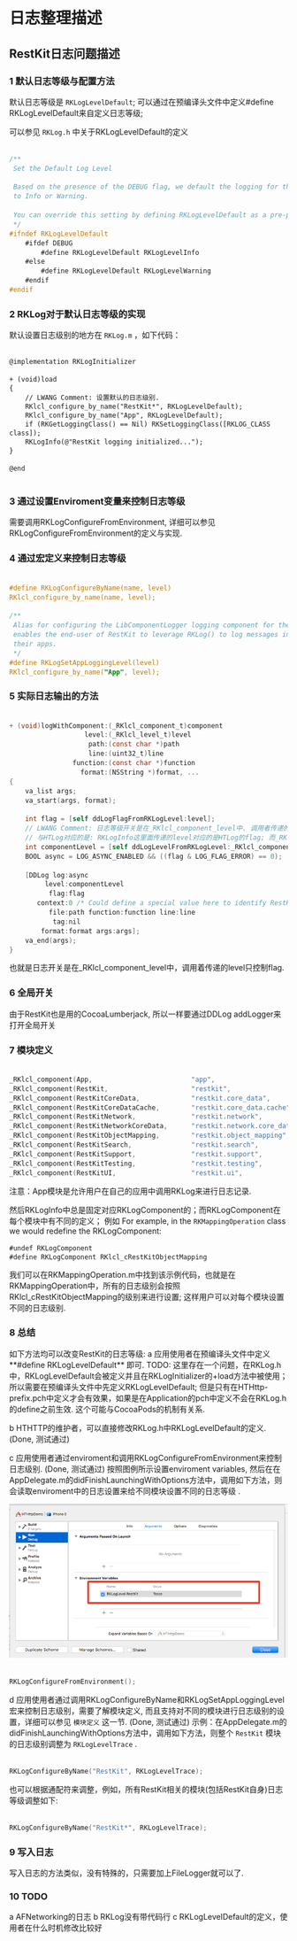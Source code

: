 # 日志整理描述

## RestKit日志问题描述

### 1 默认日志等级与配置方法

默认日志等级是 `RKLogLevelDefault`; 可以通过在预编译头文件中定义#define RKLogLevelDefault来自定义日志等级;

可以参见 `RKLog.h` 中关于RKLogLevelDefault的定义

```objective-c

/**
 Set the Default Log Level

 Based on the presence of the DEBUG flag, we default the logging for the RestKit parent component
 to Info or Warning.

 You can override this setting by defining RKLogLevelDefault as a pre-processor macro.
 */
#ifndef RKLogLevelDefault
    #ifdef DEBUG
        #define RKLogLevelDefault RKLogLevelInfo
    #else
        #define RKLogLevelDefault RKLogLevelWarning
    #endif
#endif


```

### 2 RKLog对于默认日志等级的实现

默认设置日志级别的地方在 `RKLog.m` ，如下代码：

```objetive-c

@implementation RKLogInitializer

+ (void)load
{
    // LWANG Comment: 设置默认的日志级别.
    RKlcl_configure_by_name("RestKit*", RKLogLevelDefault);
    RKlcl_configure_by_name("App", RKLogLevelDefault);
    if (RKGetLoggingClass() == Nil) RKSetLoggingClass([RKLOG_CLASS class]);
    RKLogInfo(@"RestKit logging initialized...");
}

@end


```

### 3 通过设置Enviroment变量来控制日志等级

需要调用RKLogConfigureFromEnvironment, 详细可以参见RKLogConfigureFromEnvironment的定义与实现.

### 4 通过宏定义来控制日志等级

```objective-c

#define RKLogConfigureByName(name, level)                                               \
RKlcl_configure_by_name(name, level);

/**
 Alias for configuring the LibComponentLogger logging component for the App. This
 enables the end-user of RestKit to leverage RKLog() to log messages inside of
 their apps.
 */
#define RKLogSetAppLoggingLevel(level)                                                  \
RKlcl_configure_by_name("App", level);

```


### 5 实际日志输出的方法

``` objective-c

+ (void)logWithComponent:(_RKlcl_component_t)component
                   level:(_RKlcl_level_t)level
                    path:(const char *)path
                    line:(uint32_t)line
                function:(const char *)function
                  format:(NSString *)format, ...
{
    va_list args;
    va_start(args, format);

    int flag = [self ddLogFlagFromRKLogLevel:level];
    // LWANG Comment: 日志等级开关是在_RKlcl_component_level中. 调用者传递的level只控制flag.
    // 与HTLog对应的是: RKLogInfo这里面传递的level对应的是HTLog的flag; 而_RKlcl_component_level对应的是level.
    int componentLevel = [self ddLogLevelFromRKLogLevel:_RKlcl_component_level[component]];
    BOOL async = LOG_ASYNC_ENABLED && ((flag & LOG_FLAG_ERROR) == 0);

    [DDLog log:async
         level:componentLevel
          flag:flag
       context:0 /* Could define a special value here to identify RestKit logs to any backend loggers */
          file:path function:function line:line
           tag:nil
        format:format args:args];        
    va_end(args);
}

```

也就是日志开关是在_RKlcl_component_level中，调用着传递的level只控制flag.

### 6 全局开关

由于RestKit也是用的CocoaLumberjack, 所以一样要通过DDLog addLogger来打开全局开关

### 7 模块定义

```objective-c

_RKlcl_component(App,                         "app",                              "App")
_RKlcl_component(RestKit,                     "restkit",                          "RestKit")
_RKlcl_component(RestKitCoreData,             "restkit.core_data",                "RestKit/CoreData")
_RKlcl_component(RestKitCoreDataCache,        "restkit.core_data.cache",          "RestKit/CoreData/Cache")
_RKlcl_component(RestKitNetwork,              "restkit.network",                  "RestKit/Network")
_RKlcl_component(RestKitNetworkCoreData,      "restkit.network.core_data",        "RestKit/Network/CoreData")
_RKlcl_component(RestKitObjectMapping,        "restkit.object_mapping",           "RestKit/ObjectMapping")
_RKlcl_component(RestKitSearch,               "restkit.search",                   "RestKit/Search")
_RKlcl_component(RestKitSupport,              "restkit.support",                  "RestKit/Support")
_RKlcl_component(RestKitTesting,              "restkit.testing",                  "RestKit/Testing")
_RKlcl_component(RestKitUI,                   "restkit.ui",                       "RestKit/UI")


```

注意：App模块是允许用户在自己的应用中调用RKLog来进行日志记录.

然后RKLogInfo中总是固定对应RKLogComponent的；而RKLogComponent在每个模块中有不同的定义；
例如
    For example, in the `RKMappingOperation` class we would redefine the RKLogComponent:

    #undef RKLogComponent
    #define RKLogComponent RKlcl_cRestKitObjectMapping

我们可以在RKMappingOperation.m中找到该示例代码，也就是在RKMappingOperation中，所有的日志级别会按照RKlcl_cRestKitObjectMapping的级别来进行设置; 这样用户可以对每个模块设置不同的日志级别.

### 8 总结

如下方法均可以改变RestKit的日志等级:
a 应用使用者在预编译头文件中定义**#define RKLogLevelDefault** 即可.
TODO: 这里存在一个问题，在RKLog.h中，RKLogLevelDefault会被定义并且在RKLogInitializer的+load方法中被使用；所以需要在预编译头文件中先定义RKLogLevelDefault; 但是只有在HTHttp-prefix.pch中定义才会有效果，如果是在Application的pch中定义不会在RKLog.h的define之前生效. 这个可能与CocoaPods的机制有关系.

b HTHTTP的维护者，可以直接修改RKLog.h中RKLogLevelDefault的定义.   (Done, 测试通过)

c 应用使用者通过enviroment和调用RKLogConfigureFromEnvironment来控制日志级别. (Done, 测试通过)
按照图例所示设置enviroment variables, 然后在在AppDelegate.m的didFinishLaunchingWithOptions方法中，调用如下方法，则会读取enviroment中的日志设置来给不同模块设置不同的日志等级 .

![image](RKLogWithEnviroment.png)

```objective-c	   

RKLogConfigureFromEnvironment();


```

d 应用使用者通过调用RKLogConfigureByName和RKLogSetAppLoggingLevel宏来控制日志级别，需要了解模块定义, 而且支持对不同的模块进行日志级别的设置，详细可以参见 `模块定义` 这一节. (Done, 测试通过)
示例：在AppDelegate.m的didFinishLaunchingWithOptions方法中，调用如下方法，则整个 `RestKit` 模块的日志级别调整为 `RKLogLevelTrace` .

```objective-c	   

RKLogConfigureByName("RestKit", RKLogLevelTrace);

```

也可以根据通配符来调整，例如，所有RestKit相关的模块(包括RestKit自身)日志等级调整如下:

```objective-c	   

RKLogConfigureByName("RestKit*", RKLogLevelTrace);

```

### 9 写入日志

写入日志的方法类似，没有特殊的，只需要加上FileLogger就可以了.

### 10 TODO

a AFNetworking的日志
b RKLog没有带代码行
c RKLogLevelDefault的定义，使用者在什么时机修改比较好